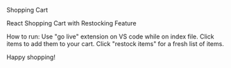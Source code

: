 Shopping Cart 

React Shopping Cart with Restocking Feature

How to run: 
Use "go live" extension on VS code while on index file. 
Click items to add them to your cart. 
Click "restock items" for a fresh list of items. 

Happy shopping!
